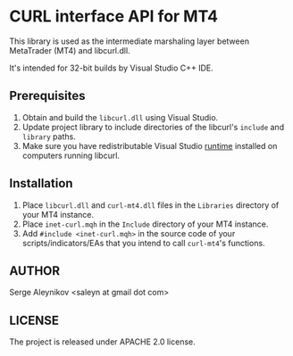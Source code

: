 # CURL interface API for MT4 #

This library is used as the intermediate marshaling layer between
MetaTrader (MT4) and libcurl.dll.

It's intended for 32-bit builds by Visual Studio C++ IDE.

## Prerequisites ##

1. Obtain and build the `libcurl.dll` using Visual Studio.
2. Update project library to include directories of the
   libcurl's `include` and `library` paths.
3. Make sure you have redistributable Visual Studio
   [runtime](https://support.microsoft.com/en-us/help/2977003/the-latest-supported-visual-c-downloads)
   installed on computers running libcurl.

## Installation ##

1. Place `libcurl.dll` and `curl-mt4.dll` files in the `Libraries` directory
   of your MT4 instance.
2. Place `inet-curl.mqh` in the `Include` directory of your MT4 instance.
3. Add `#include <inet-curl.mqh>` in the source code of your scripts/indicators/EAs
   that you intend to call `curl-mt4`'s functions.

## AUTHOR ##

Serge Aleynikov &lt;saleyn at gmail dot com&gt;

## LICENSE ##

The project is released under APACHE 2.0 license.
